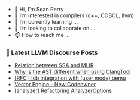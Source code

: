 - 👋 Hi, I’m Sean Perry
- 👀 I’m interested in compilers (c++, COBOL, llvm)
- 🌱 I’m currently learning ...
- 💞️ I’m looking to collaborate on ...
- 📫 How to reach me ...

<!---
s66perry/s66perry is a ✨ special ✨ repository because its `README.md` (this file) appears on your GitHub profile.
You can click the Preview link to take a look at your changes.
--->
### 📕 Latest LLVM Discourse Posts

<!-- DISCOURSE-LLVM:START -->
- [Relation between SSA and MLIR](https://discourse.llvm.org/t/relation-between-ssa-and-mlir/60883/1)
- [Why is the AST different when using ClangTool](https://discourse.llvm.org/t/why-is-the-ast-different-when-using-clangtool/60882/1)
- [[RFC] lldb integration with &lpar;user mode&rpar; qemu](https://discourse.llvm.org/t/rfc-lldb-integration-with-user-mode-qemu/59170/16)
- [Vector Engine - New Codeowner](https://discourse.llvm.org/t/vector-engine-new-codeowner/60862/2)
- [[analyzer] Refactoring AnalyzerOptions](https://discourse.llvm.org/t/analyzer-refactoring-analyzeroptions/50160/6)
<!-- DISCOURSE-LLVM:END -->
